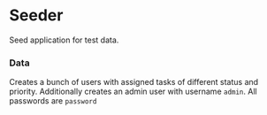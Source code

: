 # Seeder

Seed application for test data.

### Data

Creates a bunch of users with assigned tasks of different status and priority.
Additionally creates an admin user with username `admin`. All passwords are `password`
